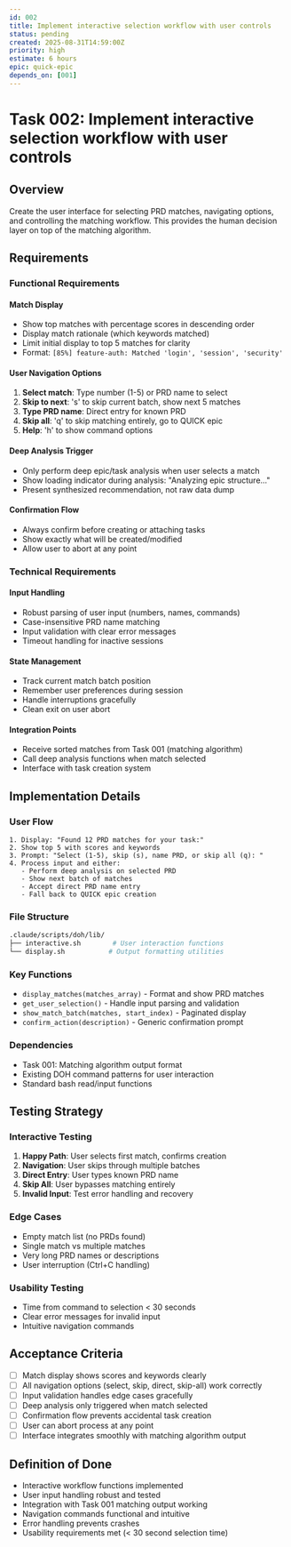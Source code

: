 ```yaml
---
id: 002
title: Implement interactive selection workflow with user controls
status: pending
created: 2025-08-31T14:59:00Z
priority: high
estimate: 6 hours
epic: quick-epic
depends_on: [001]
---
```


# Task 002: Implement interactive selection workflow with user controls

## Overview

Create the user interface for selecting PRD matches, navigating options, and controlling the matching workflow. This provides the human decision layer on top of the matching algorithm.

## Requirements

### Functional Requirements

#### Match Display
- Show top matches with percentage scores in descending order
- Display match rationale (which keywords matched)
- Limit initial display to top 5 matches for clarity
- Format: `[85%] feature-auth: Matched 'login', 'session', 'security'`

#### User Navigation Options
1. **Select match**: Type number (1-5) or PRD name to select
2. **Skip to next**: 's' to skip current batch, show next 5 matches  
3. **Type PRD name**: Direct entry for known PRD
4. **Skip all**: 'q' to skip matching entirely, go to QUICK epic
5. **Help**: 'h' to show command options

#### Deep Analysis Trigger
- Only perform deep epic/task analysis when user selects a match
- Show loading indicator during analysis: "Analyzing epic structure..."
- Present synthesized recommendation, not raw data dump

#### Confirmation Flow
- Always confirm before creating or attaching tasks
- Show exactly what will be created/modified
- Allow user to abort at any point

### Technical Requirements

#### Input Handling
- Robust parsing of user input (numbers, names, commands)
- Case-insensitive PRD name matching
- Input validation with clear error messages
- Timeout handling for inactive sessions

#### State Management
- Track current match batch position
- Remember user preferences during session
- Handle interruptions gracefully
- Clean exit on user abort

#### Integration Points
- Receive sorted matches from Task 001 (matching algorithm)
- Call deep analysis functions when match selected
- Interface with task creation system

## Implementation Details

### User Flow
```
1. Display: "Found 12 PRD matches for your task:"
2. Show top 5 with scores and keywords
3. Prompt: "Select (1-5), skip (s), name PRD, or skip all (q): "
4. Process input and either:
   - Perform deep analysis on selected PRD
   - Show next batch of matches
   - Accept direct PRD name entry  
   - Fall back to QUICK epic creation
```

### File Structure
```bash
.claude/scripts/doh/lib/
├── interactive.sh        # User interaction functions
└── display.sh           # Output formatting utilities
```

### Key Functions
- `display_matches(matches_array)` - Format and show PRD matches
- `get_user_selection()` - Handle input parsing and validation
- `show_match_batch(matches, start_index)` - Paginated display
- `confirm_action(description)` - Generic confirmation prompt

### Dependencies
- Task 001: Matching algorithm output format
- Existing DOH command patterns for user interaction
- Standard bash read/input functions

## Testing Strategy

### Interactive Testing
1. **Happy Path**: User selects first match, confirms creation
2. **Navigation**: User skips through multiple batches
3. **Direct Entry**: User types known PRD name
4. **Skip All**: User bypasses matching entirely
5. **Invalid Input**: Test error handling and recovery

### Edge Cases
- Empty match list (no PRDs found)
- Single match vs multiple matches
- Very long PRD names or descriptions
- User interruption (Ctrl+C handling)

### Usability Testing
- Time from command to selection < 30 seconds
- Clear error messages for invalid input
- Intuitive navigation commands

## Acceptance Criteria

- [ ] Match display shows scores and keywords clearly
- [ ] All navigation options (select, skip, direct, skip-all) work correctly
- [ ] Input validation handles edge cases gracefully
- [ ] Deep analysis only triggered when match selected
- [ ] Confirmation flow prevents accidental task creation
- [ ] User can abort process at any point
- [ ] Interface integrates smoothly with matching algorithm output

## Definition of Done

- Interactive workflow functions implemented
- User input handling robust and tested
- Integration with Task 001 matching output working
- Navigation commands functional and intuitive
- Error handling prevents crashes
- Usability requirements met (< 30 second selection time)